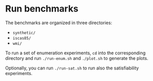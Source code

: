 # Run benchmarks

The benchmarks are organized in three directories:

* `synthetic/`
* `iscas85/`
* `wmi/`

To run a set of enumeration experiments, `cd` into the corresponding directory and run
`./run-enum.sh` and `./plot.sh` to generate the plots.

Optionally, you can run `./run-sat.sh` to run also the satisfiability experiments.
